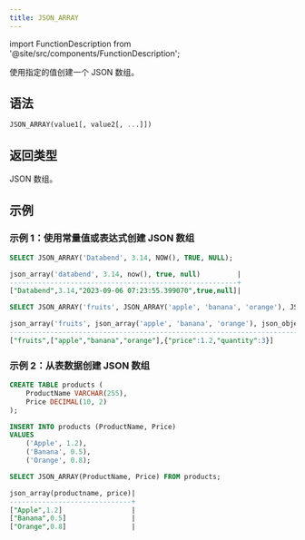 ```yaml
---
title: JSON_ARRAY
---
```

import FunctionDescription from '@site/src/components/FunctionDescription';

<FunctionDescription description="引入或更新版本：v1.2.98"/>

使用指定的值创建一个 JSON 数组。

## 语法

```sql
JSON_ARRAY(value1[, value2[, ...]])
```

## 返回类型

JSON 数组。

## 示例

### 示例 1：使用常量值或表达式创建 JSON 数组

```sql
SELECT JSON_ARRAY('Databend', 3.14, NOW(), TRUE, NULL);

json_array('databend', 3.14, now(), true, null)         |
--------------------------------------------------------+
["Databend",3.14,"2023-09-06 07:23:55.399070",true,null]|

SELECT JSON_ARRAY('fruits', JSON_ARRAY('apple', 'banana', 'orange'), JSON_OBJECT('price', 1.2, 'quantity', 3));

json_array('fruits', json_array('apple', 'banana', 'orange'), json_object('price', 1.2, 'quantity', 3))|
-------------------------------------------------------------------------------------------------------+
["fruits",["apple","banana","orange"],{"price":1.2,"quantity":3}]                                      |
```

### 示例 2：从表数据创建 JSON 数组

```sql
CREATE TABLE products (
    ProductName VARCHAR(255),
    Price DECIMAL(10, 2)
);

INSERT INTO products (ProductName, Price)
VALUES
    ('Apple', 1.2),
    ('Banana', 0.5),
    ('Orange', 0.8);

SELECT JSON_ARRAY(ProductName, Price) FROM products;

json_array(productname, price)|
------------------------------+
["Apple",1.2]                 |
["Banana",0.5]                |
["Orange",0.8]                |
```